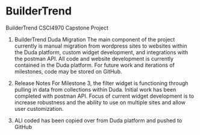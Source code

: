 # BuilderTrend
BuilderTrend CSCI4970 Capstone Project
1. BuilderTrend Duda Migration
The main component of the project currently is manual migration from wordpress sites to websites within the Duda platform, custom widget development, and integrations with the postman API.  All code and website development is currently contained in the Duda platform.  For future work and iterations of milestones, code may be stored on GitHub.
2. Release Notes
For Milestone 3, the filter widget is functioning through pulling in data from collections within Duda.  Initial work has been completed with postman API.  Focus of current widget development is to increase robustness and the ability to use on multiple sites and allow user customization.

3. ALl coded has been copied over from Duda platform and pushed to GitHub
